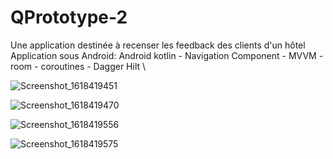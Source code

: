 # QPrototype-2

Une application destinée à recenser les feedback des clients d'un hôtel
Application sous Android: Android kotlin - Navigation Component - MVVM - room - coroutines - Dagger Hilt
\

![Screenshot_1618419451](https://user-images.githubusercontent.com/17643857/114750061-3d8af100-9d5c-11eb-83cf-9187788ba31e.png)

![Screenshot_1618419470](https://user-images.githubusercontent.com/17643857/114750072-3fed4b00-9d5c-11eb-8e65-a2e4bb20c3a9.png)

![Screenshot_1618419556](https://user-images.githubusercontent.com/17643857/114750085-4380d200-9d5c-11eb-9a36-37661537e6e5.png)

![Screenshot_1618419575](https://user-images.githubusercontent.com/17643857/114750098-467bc280-9d5c-11eb-8474-72d8801f352d.png)
